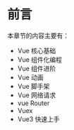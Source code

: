 # 前言

本章节的内容主要有：

- Vue 核心基础
- Vue 组件化编程
- Vue 组件进阶
- Vue 动画
- Vue 脚手架
- Vue 网络请求
- vue Router
- Vuex
- Vue3 快速上手